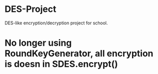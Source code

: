 # DES-Project
DES-like encryption/decryption project for school.

# No longer using RoundKeyGenerator, all encryption is doesn in SDES.encrypt()